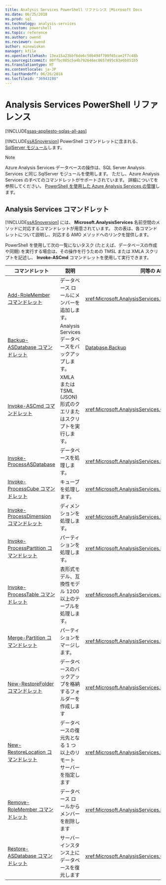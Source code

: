 ```yaml
---
title: Analysis Services PowerShell リファレンス |Microsoft Docs
ms.date: 06/25/2018
ms.prod: sql
ms.technology: analysis-services
ms.custom: powershell
ms.topic: reference
ms.author: owend
ms.reviewer: owend
author: minewiskan
manager: kfile
ms.openlocfilehash: 13ea15a23bbf6de6c50b494f709f65cae2f7c48b
ms.sourcegitcommit: 00ffbc085c5a4b792646ec8657495c83e6b851b5
ms.translationtype: HT
ms.contentlocale: ja-JP
ms.lasthandoff: 06/26/2018
ms.locfileid: "36943198"
---
```

# <a name="analysis-services-powershell-reference"></a>Analysis Services PowerShell リファレンス
[!INCLUDE[ssas-appliesto-sqlas-all-aas](../../includes/ssas-appliesto-sqlas-all-aas.md)]

  [!INCLUDE[ssASnoversion](../../includes/ssasnoversion-md.md)] PowerShell コマンドレットに含まれる、 [SqlServer モジュール](https://www.powershellgallery.com/packages/SqlServer/21.0.17099)します。 
  
>[!NOTE] 
> Azure Analysis Services データベースの操作は、SQL Server Analysis Services と同じ SqlServer モジュールを使用します。 ただし、Azure Analysis Services のすべてのコマンドレットがサポートされています。 詳細についてを参照してください。 [PowerShell を使用した Azure Analysis Services の管理](https://docs.microsoft.com/azure/analysis-services/analysis-services-powershell)します。
  
##  <a name="bkmk_cmdlets"></a> Analysis Services コマンドレット  
 [!INCLUDE[ssASnoversion](../../includes/ssasnoversion-md.md)] には、 **Microsoft.AnalysisServices** 名前空間のメソッドに対応するコマンドレットが用意されています。 次の表は、各コマンドレットについて説明し、対応する AMO メソッドへのリンクを提供します。  
  
 PowerShell を使用して次の一覧にないタスク (たとえば、データベースの作成や同期) を実行する場合は、その操作を行うための TMSL または XMLA スクリプトを記述し、 **Invoke-ASCmd** コマンドレットを使用して実行できます。  
  
|コマンドレット|説明|同等の AMO メソッド|  
|------------|-----------------|----------------------------|  
|[Add-RoleMember コマンドレット](https://docs.microsoft.com/powershell/module/sqlserver/Add-RoleMember)|データベース ロールにメンバーを追加します。|<xref:Microsoft.AnalysisServices.RoleMemberCollection.Add%2A>|  
|[Backup-ASDatabase コマンドレット](https://docs.microsoft.com/powershell/module/sqlserver/backup-asdatabase)|Analysis Services データベースをバックアップします。|[Database.Backup](https://msdn.microsoft.com/library/microsoft.analysisservices.database.backup.aspx)|  
|[Invoke-ASCmd コマンドレット](https://docs.microsoft.com/powershell/module/sqlserver/invoke-ascmd)|XMLA または TSML (JSON) 形式のクエリまたはスクリプトを実行します。|<xref:Microsoft.AnalysisServices.Core.Server.Execute%2A>|  
|[Invoke-ProcessASDatabase](https://docs.microsoft.com/powershell/module/sqlserver/invoke-processasdatabase)|データベースを処理します。|<xref:Microsoft.AnalysisServices.IProcessable.Process%2A>|  
|[Invoke-ProcessCube コマンドレット](https://docs.microsoft.com/powershell/module/sqlserver/invoke-processcube)|キューブを処理します。|<xref:Microsoft.AnalysisServices.IProcessable.Process%2A>|  
|[Invoke-ProcessDimension コマンドレット](https://docs.microsoft.com/powershell/module/sqlserver/invoke-processdimension)|ディメンションを処理します。|<xref:Microsoft.AnalysisServices.IProcessable.Process%2A>|  
|[Invoke-ProcessPartition コマンドレット](https://docs.microsoft.com/powershell/module/sqlserver/invoke-processpartition)|パーティションを処理します。|<xref:Microsoft.AnalysisServices.IProcessable.Process%2A>|  
|[Invoke-ProcessTable コマンドレット](https://docs.microsoft.com/powershell/module/sqlserver/invoke-processtable)|表形式モデル、互換性モデル 1200 以上のテーブルを処理します。|<xref:Microsoft.AnalysisServices.IProcessable.Process%2A>|  
|[Merge-Partition コマンドレット](https://docs.microsoft.com/powershell/module/sqlserver/merge-partition)|パーティションをマージします。|<xref:Microsoft.AnalysisServices.Partition.Merge%2A>|  
|[New-RestoreFolder コマンドレット](https://docs.microsoft.com/powershell/module/sqlserver/new-restorefolder)|データベースのバックアップを格納するフォルダーを作成します|<xref:Microsoft.AnalysisServices.RestoreFolder>|  
|[New-RestoreLocation コマンドレット](https://docs.microsoft.com/powershell/module/sqlserver/new-restorelocation)|データベースの復元先となる 1 つ以上のリモート サーバーを指定します|<xref:Microsoft.AnalysisServices.RestoreLocation>|  
|[Remove-RoleMember コマンドレット](https://docs.microsoft.com/powershell/module/sqlserver/remove-rolemember)|データベース ロールからメンバーを削除します|<xref:Microsoft.AnalysisServices.RoleMemberCollection.Remove%2A>|  
|[Restore-ASDatabase コマンドレット](https://docs.microsoft.com/powershell/module/sqlserver/restore-asdatabase)|サーバー インスタンス上にデータベースを復元します|<xref:Microsoft.AnalysisServices.Core.Server.Restore%2A>|  
  

  
  
